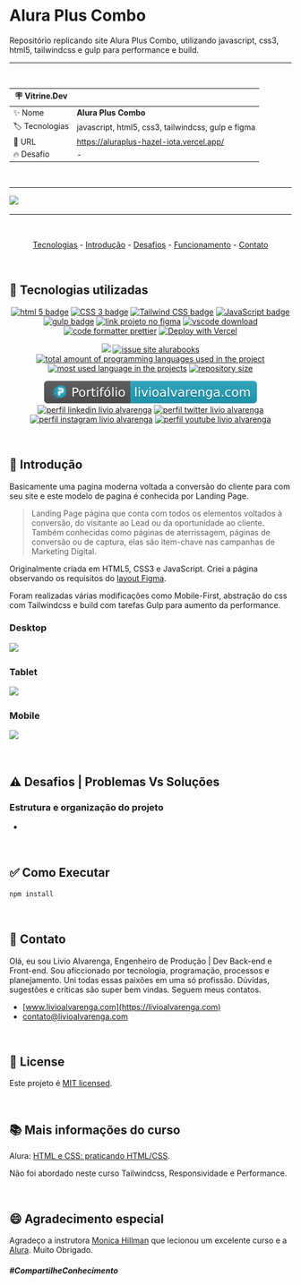 # Alura Plus Combo

Repositório replicando site Alura Plus Combo, utilizando javascript, css3, html5, tailwindcss e gulp para performance e build.

<hr>

&nbsp;

| :placard: Vitrine.Dev |                                                    |
| --------------------- | -------------------------------------------------- |
| :sparkles: Nome       | **Alura Plus Combo**                               |
| :label: Tecnologias   | javascript, html5, css3, tailwindcss, gulp e figma |
| :rocket: URL          | https://aluraplus-hazel-iota.vercel.app/           |
| :fire: Desafio        | -                                                  |

&nbsp;

<hr>

![](https://github.com/LivioAlvarenga/SiteAluraPlus/blob/master/files/AluraPlusDesktop.gif?raw=true#vitrinedev)

<hr>

&nbsp;

<p align="center">
  <a href="#-tecnologias-utilizadas">Tecnologias</a> -
  <a href="#-introducao">Introdução</a> -
  <a href="#-desafios">Desafios</a> -
  <a href="#-execucao">Funcionamento</a> -
  <a href="#-contato">Contato</a>
</p>

&nbsp;

<a id="-tecnologias-utilizadas"></a>

## :floppy_disk: Tecnologias utilizadas

<p align="center">
  <a href= "https://html5.org/"><img alt="html 5 badge" src="https://img.shields.io/static/v1?logoWidth=15&logoColor=E34F26&logo=HTML5&label=Markup Language&message=HTML5&color=E34F26"></a>
  <a href= "https://developer.mozilla.org/pt-BR/docs/Web/CSS"><img alt="CSS 3 badge" src="https://img.shields.io/static/v1?logoWidth=15&logoColor=1572B6&logo=CSS3&label=Style&message=CSS3&color=1572B6"></a>
  <a href= "https://tailwindcss.com/"><img alt="Tailwind CSS badge" src="https://img.shields.io/static/v1?logoWidth=15&logoColor=06b6d4&logo=Tailwind CSS&label=Style&message=Tailwind CSS&color=06b6d4"></a>
  <a href= "https://www.javascript.com/"><img alt="JavaScript badge" src="https://img.shields.io/static/v1?logoWidth=15&logoColor=F7DF1E&logo=JavaScript&label=Language&message=JavaScript&color=F7DF1E"></a>
  <a href= "https://gulpjs.com/"><img alt="gulp badge" src="https://img.shields.io/static/v1?logoWidth=15&logoColor=cf4647&logo=gulp&label=Performance e Automatização&message=Gulp&color=cf4647"></a>
  <a href= "https://www.figma.com/file/xe1qtkCBkIryoVwnCEbpoD/Alura-Plus---Layout-(Copy)?node-id=0%3A1"><img alt="link projeto no figma" src="https://img.shields.io/static/v1?logoWidth=15&logoColor=F24E1E&logo=Figma&label=Designer&message=Figma&color=F24E1E"></a>
  <a href= "https://code.visualstudio.com/download"><img alt="vscode download" src="https://img.shields.io/static/v1?logoWidth=15&logoColor=007ACC&logo=Visual Studio Code&label=IDE&message=Visual Studio Code&color=007ACC"></a>
  <a href= "https://github.com/prettier/prettier"><img alt="code formatter prettier" src="https://img.shields.io/static/v1?logoWidth=15&logoColor=F7B93E&logo=Prettier&label=Code Formatter&message=Prettier&color=F7B93E"></a>
  <a href="https://aluraplus-hazel-iota.vercel.app/"><img src="https://vercel.com/button" alt="Deploy with Vercel"/></a>
</p>

<p align="center">
  <a href="#license"><img src="https://img.shields.io/github/license/LivioAlvarenga/SiteAluraPlus?color=ff0000"></a>
  <a href="https://github.com/LivioAlvarenga/SiteAluraPlus/issues"><img src="https://img.shields.io/github/issues/LivioAlvarenga/SiteAluraPlus" alt="issue site alurabooks" /></a>
  <a href="https://github.com/LivioAlvarenga/SiteAluraPlus"><img src="https://img.shields.io/github/languages/count/LivioAlvarenga/SiteAluraPlus" alt="total amount of programming languages used in the project" /></a>
  <a href="https://github.com/LivioAlvarenga/SiteAluraPlus"><img src="https://img.shields.io/github/languages/top/LivioAlvarenga/SiteAluraPlus" alt="most used language in the projects" /></a>
  <a href="https://github.com/LivioAlvarenga/SiteAluraPlus"><img src="https://img.shields.io/github/repo-size/LivioAlvarenga/SiteAluraPlus" alt="repository size" /></a>
<p>
<p align="center">
  <a href= "https://www.livioalvarenga.com/"><img alt="portifólio livio alvarenga" src="https://raw.githubusercontent.com/LivioAlvarenga/SiteAluraPlus/cefcc23c0426f506d0163daffa64f68e1792a687/files/badgePortifolioLivio.svg"></a>
  <a href= "https://www.linkedin.com/in/livio-alvarenga-planejamento-mrp-engenheiro-produ%C3%A7%C3%A3o-materiais-vba-powerbi/"><img alt="perfil linkedin livio alvarenga" src="https://img.shields.io/static/v1?logoWidth=15&logoColor=0A66C2&logo=LinkedIn&label=LinkedIn&message=Livio Alvarenga&color=0A66C2"></a>
  <a href= "https://twitter.com/AlvarengaLivio"><img alt="perfil twitter livio alvarenga" src="https://img.shields.io/static/v1?logoWidth=15&logoColor=1DA1F2&logo=Twitter&label=Twitter&message=@AlvarengaLivio&color=1DA1F2"></a>
  <a href= "https://www.instagram.com/livio_alvarenga/"><img alt="perfil instagram livio alvarenga" src="https://img.shields.io/static/v1?logoWidth=15&logoColor=E4405F&logo=Instagram&label=Instagram&message=@livio_alvarenga&color=E4405F"></a>
  <a href= "https://www.youtube.com/channel/UCrZgsh8IWyyNrRZ7cjrPbcg"><img alt="perfil youtube livio alvarenga" src="https://img.shields.io/static/v1?logoWidth=15&logoColor=FF0000&logo=YouTube&label=Youtube&message=Livio Alvarenga&color=FF0000"></a>
  
</p>

&nbsp;

<a id="-introducao"></a>

## :bookmark_tabs: Introdução

Basicamente uma pagina moderna voltada a conversão do cliente para com seu site e este modelo de pagina é conhecida por Landing Page.

> Landing Page página que conta com todos os elementos voltados à conversão, do visitante ao Lead ou da oportunidade ao cliente. Também conhecidas como páginas de aterrissagem, páginas de conversão ou de captura, elas são item-chave nas campanhas de Marketing Digital.

Originalmente criada em HTML5, CSS3 e JavaScript. Criei a página observando os requisitos do [layout Figma](<https://www.figma.com/file/xe1qtkCBkIryoVwnCEbpoD/Alura-Plus---Layout-(Copy)?node-id=0%3A1>).

Foram realizadas várias modificações como Mobile-First, abstração do css com Tailwindcss e build com tarefas Gulp para aumento da performance.

### Desktop

<img src="https://github.com/LivioAlvarenga/SiteAluraPlus/blob/master/files/desktop.gif" width="500">

### Tablet

<img src="https://github.com/LivioAlvarenga/SiteAluraPlus/blob/master/files/tablet.gif" width="300">

### Mobile

<img src="https://github.com/LivioAlvarenga/SiteAluraPlus/raw/master/files/mobile.gif" width="300">

&nbsp;

<a id="-desafios"></a>

## :warning: Desafios | Problemas Vs Soluções

### Estrutura e organização do projeto

-

&nbsp;

<a id="-funcionamento"></a>

## :white_check_mark: Como Executar

```bash
npm install
```

&nbsp;

<a id="-contato"></a>

## :email: Contato

Olá, eu sou Livio Alvarenga, Engenheiro de Produção | Dev Back-end e Front-end. Sou aficcionado por tecnologia, programação, processos e planejamento. Uni todas essas paixões em uma só profissão. Dúvidas, sugestões e críticas são super bem vindas. Seguem meus contatos.

-   [www.livioalvarenga.com](https://livioalvarenga.com)
-   contato@livioalvarenga.com

&nbsp;

## :no_entry_sign: License

Este projeto é [MIT licensed](./LICENSE).

&nbsp;

## :books: Mais informações do curso

Alura: [HTML e CSS: praticando HTML/CSS](https://cursos.alura.com.br/course/html-css-praticando-html-css).

Não foi abordado neste curso Tailwindcss, Responsividade e Performance.

&nbsp;

## :smile: Agradecimento especial

Agradeço a instrutora [Monica Hillman](https://linktr.ee/monicahillman) que lecionou um excelente curso e a [Alura](https://www.alura.com.br/). Muito Obrigado.

##### _#CompartilheConhecimento_
